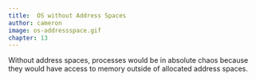 ```yaml
---
title:  OS without Address Spaces
author: cameron
image: os-addressspace.gif
chapter: 13
---
```

Without address spaces, processes would be in absolute chaos because they would have access to memory outside of allocated address spaces.
